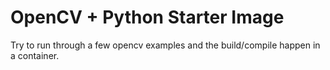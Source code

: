 # OpenCV + Python Starter Image

Try to run through a few opencv examples and the build/compile happen in a container.